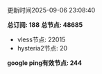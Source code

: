 更新时间2025-09-06 23:08:40

**总订阅: 188**
**总节点: 48685**
- vless节点: 22015
- hysteria2节点: 20

**google ping有效节点: 244**
